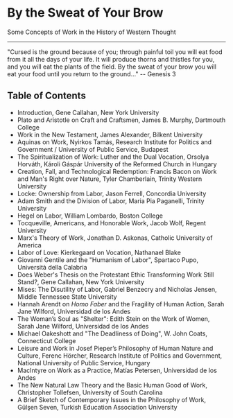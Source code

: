 # By the Sweat of Your Brow

Some Concepts of Work in the History of Western Thought

__________

"Cursed is the ground because of you; through painful toil you will eat food from it
all the days of your life. It will produce thorns and thistles for you,
and you will eat the plants of the field. By the sweat of your brow
you will eat your food until you return to the ground..." -- Genesis 3

## Table of Contents

- Introduction, Gene Callahan, New York University
- Plato and Aristotle on Craft and Craftsmen, James B. Murphy, Dartmouth College
- Work in the New Testament, James Alexander, Bilkent University
- Aquinas on Work, Nyirkos Tamás, Research Institute for Politics and Government / University of Public Service, Budapest
- The Spiritualization of Work: Luther and the Dual Vocation, Orsolya Horváth, Károli Gáspár University of the Reformed Church in Hungary
- Creation, Fall, and Technological Redemption: Francis Bacon on Work
and Man's Right over Nature, Tyler Chamberlain, Trinity Western University
- Locke: Ownership from Labor, Jason Ferrell, Concordia University
- Adam Smith and the Division of Labor, Maria Pia Paganelli, Trinity University
- Hegel on Labor, William Lombardo, Boston College
- Tocqueville, Americans, and Honorable Work, Jacob Wolf, Regent University
- Marx's Theory of Work, Jonathan D. Askonas, Catholic University of America
- Labor of Love: Kierkegaard on Vocation, Nathanael Blake
- Giovanni Gentile and the "Humanism of Labor", Spartaco Pupo, Università della Calabria
- Does Weber's Thesis on the Protestant Ethic Transforming Work Still Stand?, Gene Callahan, New York University
- Mises: The Disutility of Labor, Gabriel Benzecry and Nicholas Jensen, Middle Tennessee State University 
- Hannah Arendt on *Homo Faber* and the Fragility of Human Action, Sarah Jane Wilford, Universidad de los Andes
- The Woman’s Soul as "Shelter": Edith Stein on the Work of Women, Sarah Jane Wilford, Universidad de los Andes
- Michael Oakeshott and "The Deadliness of Doing", W. John Coats, Connecticut College
- Leisure and Work in Josef Pieper’s Philosophy of Human Nature and Culture, 
Ferenc Hörcher, Research Institute of Politics and Government, National University of Public Service,
Hungary
- MacIntyre on Work as a Practice, Matías Petersen, Universidad de los Andes
- The New Natural Law Theory and the Basic Human Good of Work, Christopher Tollefsen, University of South Carolina
- A Brief Sketch of Contemporary Issues in the Philosophy of Work, Gülşen Seven, Turkish Education Association University

